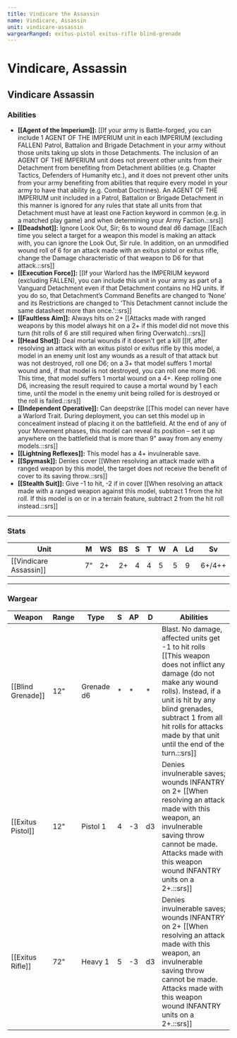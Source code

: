 ```yaml
---
title: Vindicare the Assassin
name: Vindicare, Assassin
unit: vindicare-assassin
wargearRanged: exitus-pistol exitus-rifle blind-grenade
---
```


# Vindicare, Assassin
## Vindicare Assassin
### Abilities
- **[[Agent of the Imperium]]:** [[If your army is Battle-forged, you can include 1 AGENT OF THE IMPERIUM unit in each IMPERIUM (excluding FALLEN) Patrol, Battalion and Brigade Detachment in your army without those units taking up slots in those Detachments. The inclusion of an AGENT OF THE IMPERIUM unit does not prevent other units from their Detachment from benefiting from Detachment abilities (e.g. Chapter Tactics, Defenders of Humanity etc.), and it does not prevent other units from your army benefiting from abilities that require every model in your army to have that ability (e.g. Combat Doctrines). An AGENT OF THE IMPERIUM unit included in a Patrol, Battalion or Brigade Detachment in this manner is ignored for any rules that state all units from that Detachment must have at least one Faction keyword in common (e.g. in a matched play game) and when determining your Army Faction.::srs]]
- **[[Deadshot]]:** Ignore Look Out, Sir; 6s to wound deal d6 damage [[Each time you select a target for a weapon this model is making an attack with, you can ignore the Look Out, Sir rule. In addition, on an unmodified wound roll of 6 for an attack made with an exitus pistol or exitus rifle, change the Damage characteristic of that weapon to D6 for that attack.::srs]]
- **[[Execution Force]]:** [[If your Warlord has the IMPERIUM keyword (excluding FALLEN), you can include this unit in your army as part of a Vanguard Detachment even if that Detachment contains no HQ units. If you do so, that Detachment’s Command Benefits are changed to ‘None’ and its Restrictions are changed to ‘This Detachment cannot include the same datasheet more than once.'::srs]]
- **[[Faultless Aim]]:** Always hits on 2+ [[Attacks made with ranged weapons by this model always hit on a 2+ if this model did not move this turn (hit rolls of 6 are still required when firing Overwatch).::srs]]
- **[[Head Shot]]:** Deal mortal wounds if it doesn't get a kill [[If, after resolving an attack with an exitus pistol or exitus rifle by this model, a model in an enemy unit lost any wounds as a result of that attack but was not destroyed, roll one D6; on a 3+ that model suffers 1 mortal wound and, if that model is not destroyed, you can roll one more D6. This time, that model suffers 1 mortal wound on a 4+. Keep rolling one D6, increasing the result required to cause a mortal wound by 1 each time, until the model in the enemy unit being rolled for is destroyed or the roll is failed.::srs]]
- **[[Independent Operative]]:** Can deepstrike [[This model can never have a Warlord Trait. During deployment, you can set this model up in concealment instead of placing it on the battlefield. At the end of any of your Movement phases, this model can reveal its position – set it up anywhere on the battlefield that is more than 9" away from any enemy models.::srs]]
- **[[Lightning Reflexes]]:** This model has a 4+ invulnerable save.
- **[[Spymask]]:** Denies cover [[When resolving an attack made with a ranged weapon by this model, the target does not receive the benefit of cover to its saving throw.::srs]]
- **[[Stealth Suit]]:** Give -1 to hit, -2 if in cover [[When resolving an attack made with a ranged weapon against this model, subtract 1 from the hit roll. If this model is on or in a terrain feature, subtract 2 from the hit roll instead.::srs]]

---

### Stats

| Unit                   | M   | WS  | BS  | S   | T   | W   | A   | Ld  | Sv     |
| ---------------------- | --- | --- | --- | --- | --- | --- | --- | --- | ------ |
| [[Vindicare Assassin]] | 7"  | 2+  | 2+  | 4   | 4   | 5   | 5   | 9   | 6+/4++ |


---

### Wargear

| Weapon | Range | Type | S   | AP  | D   | Abilities |
| ------ | ----- | ---- | --- | --- | --- | --------- |
| [[Blind Grenade]] | 12"   | Grenade d6 | *   | *   | *   | Blast. No damage, affected units get -1 to hit rolls [[This weapon does not inflict any damage (do not make any wound rolls). Instead, if a unit is hit by any blind grenades, subtract 1 from all hit rolls for attacks made by that unit until the end of the turn.::srs]] | 
| [[Exitus Pistol]] | 12"   | Pistol 1   | 4   | -3  | d3  | Denies invulnerable saves; wounds INFANTRY on 2+ [[When resolving an attack made with this weapon, an invulnerable saving throw cannot be made. Attacks made with this weapon wound INFANTRY units on a 2+.::srs]] |
| [[Exitus Rifle]]  | 72"   | Heavy 1    | 5   | -3  | d3  | Denies invulnerable saves; wounds INFANTRY on 2+ [[When resolving an attack made with this weapon, an invulnerable saving throw cannot be made. Attacks made with this weapon wound INFANTRY units on a 2+.::srs]] |
